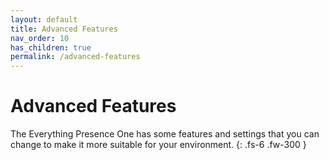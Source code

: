 ```yaml
---
layout: default
title: Advanced Features
nav_order: 10
has_children: true
permalink: /advanced-features
---
```


# Advanced Features

The Everything Presence One has some features and settings that you can change to make it more suitable for your environment.
{: .fs-6 .fw-300 }
